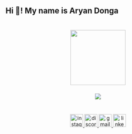 <h2 align="left">Hi 👋! My name is Aryan Donga</h2>

###

<br clear="both">

<div align="center">
  <img height="150" src="https://i.imgur.com/ifk1dWc.jpeg"  />
</div>

###

<div align="center">
  <img src="https://profile-counter.glitch.me/ardo-odoo/count.svg?"  />
</div>

###

<br clear="both">

<div align="center">
  <a href="https://instagram.com/_mcuxdaredevil_" target="_blank">
    <img src="https://img.shields.io/static/v1?message=Instagram&logo=instagram&label=&color=E4405F&logoColor=white&labelColor=&style=for-the-badge" height="35" alt="instagram logo"  />
  </a>
  <a href="https://discord.com/users/1351133653085847594" target="_blank">
    <img src="https://img.shields.io/static/v1?message=Discord&logo=discord&label=&color=7289DA&logoColor=white&labelColor=&style=for-the-badge" height="35" alt="discord logo"  />
  </a>
  <a href="mailto:ardo@odoo.com" target="_blank">
    <img src="https://img.shields.io/static/v1?message=Gmail&logo=gmail&label=&color=D14836&logoColor=white&labelColor=&style=for-the-badge" height="35" alt="gmail logo"  />
  </a>
  <a href="https://www.linkedin.com/in/aryandonga/" target="_blank">
    <img src="https://img.shields.io/static/v1?message=LinkedIn&logo=linkedin&label=&color=0077B5&logoColor=white&labelColor=&style=for-the-badge" height="35" alt="linkedin logo"  />
  </a>
</div>

###
